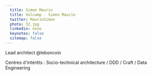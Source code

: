 ```yaml
---
  title: Simon Maurin
  title: Volcamp - Simon Maurin
  twitter: MaurinSimon
  photo: 32.jpg
  linkedin: none
  keynotes: false
  sitemap: false
---
```

Lead architect @leboncoin

Centres d'intérêts : Socio-technical architecture / DDD / Craft / Data Engineering

